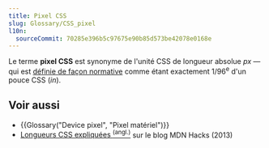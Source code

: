 ```yaml
---
title: Pixel CSS
slug: Glossary/CSS_pixel
l10n:
  sourceCommit: 70285e396b5c97675e90b85d573be42078e0168e
---
```


Le terme **pixel CSS** est synonyme de l'unité CSS de longueur absolue _px_ — qui est [définie de façon normative](/fr/docs/Web/CSS/CSS_values_and_units/Numeric_data_types#absolute_length_units) comme étant exactement 1/96<sup>e</sup> d'un pouce CSS (_in_).

## Voir aussi

- {{Glossary("Device pixel", "Pixel matériel")}}
- [Longueurs CSS expliquées <sup>(angl.)</sup>](https://hacks.mozilla.org/2013/09/css-length-explained/) sur le blog MDN Hacks (2013)
